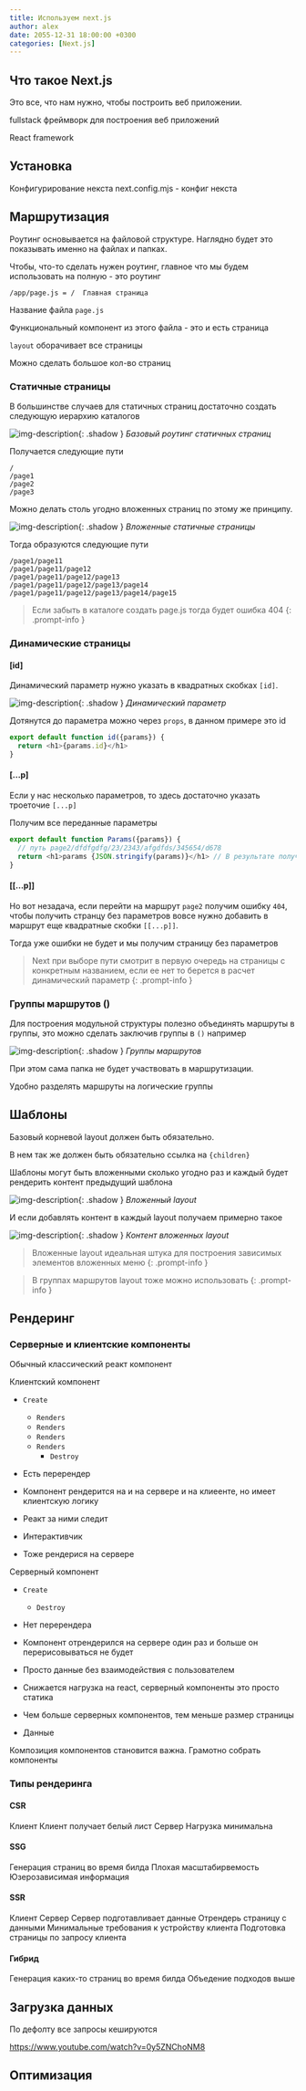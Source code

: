 ```yaml
---
title: Используем next.js
author: alex
date: 2055-12-31 18:00:00 +0300
categories: [Next.js]
---
```


## Что такое Next.js

Это все, что нам нужно, чтобы построить веб приложении.

fullstack фреймворк для построения веб приложений

React framework

## Установка

Конфигурирование некста next.config.mjs - конфиг некста

## Маршрутизация

Роутинг основывается на файловой структуре. Наглядно будет это показывать именно на файлах и папках.

Чтобы, что-то сделать нужен роутинг, главное что мы будем использовать на полную - это роутинг 
 
```text
/app/page.js = /  Главная страница
```

Название файла `page.js`

Функциональный компонент из этого файла - это и есть страница

`layout` оборачивает все страницы

Можно сделать большое кол-во страниц

### Статичные страницы

В большинстве случаев для статичных страниц достаточно создать следующую иерархию каталогов

![img-description](/assets/img/posts/javascript/nextjs/next-1.png){: .shadow }
_Базовый роутинг статичных страниц_

Получается следующие пути

````text
/
/page1
/page2
/page3
````

Можно делать столь угодно вложенных страниц по этому же принципу. 

![img-description](/assets/img/posts/javascript/nextjs/next-2.png){: .shadow }
_Вложенные статичные страницы_

Тогда образуются следующие пути

````text
/page1/page11
/page1/page11/page12
/page1/page11/page12/page13
/page1/page11/page12/page13/page14
/page1/page11/page12/page13/page14/page15
````

> Если забыть в каталоге создать page.js тогда будет ошибка 404
{: .prompt-info }

### Динамические страницы

#### [id]

Динамический параметр нужно указать в квадратных скобках `[id]`.

![img-description](/assets/img/posts/javascript/nextjs/next-3.png){: .shadow }
_Динамический параметр_

Дотянутся до параметра можно через `props`, в данном примере это id

```javascript
export default function id({params}) {
  return <h1>{params.id}</h1>
}
```

#### [...p]

Если у нас несколько параметров, то здесь достаточно указать троеточие `[...p]`

Получим все переданные параметры

````javascript
export default function Params({params}) {
  // путь page2/dfdfgdfg/23/2343/afgdfds/345654/d678
  return <h1>params {JSON.stringify(params)}</h1> // В результате получаем массив параметров ["dfdfgdfg","23","2343","afgdfds","345654","d678"]
}
````

#### [[...p]]

Но вот незадача, если перейти на маршрут `page2` получим ошибку `404`, чтобы получить странцу без параметров вовсе нужно добавить в маршрут еще квадратные скобки `[[...p]]`.

Тогда уже ошибки не будет и мы получим страницу без параметров

> Next при выборе пути смотрит в первую очередь на страницы с конкретным названием, если ее нет то берется в расчет динамический параметр 
{: .prompt-info }

### Группы маршрутов ()

Для построения модульной структуры полезно объединять маршруты в группы, это можно сделать заключив группы в `()` например

![img-description](/assets/img/posts/javascript/nextjs/next-6.png){: .shadow }
_Группы маршрутов_

При этом сама папка не будет участвовать в маршрутизации.

Удобно разделять маршруты на логические группы

## Шаблоны

Базовый корневой layout должен быть обязательно.

В нем так же должен быть обязательно ссылка на `{children}`

Шаблоны могут быть вложенными сколько угодно раз и каждый будет рендерить контент предыдущий шаблона

![img-description](/assets/img/posts/javascript/nextjs/next-4.png){: .shadow }
_Вложенный layout_

И если добавлять контент в каждый layout получаем примерно такое

![img-description](/assets/img/posts/javascript/nextjs/next-5.png){: .shadow }
_Контент вложенных layout_

> Вложенные layout идеальная штука для построения зависимых элементов вложенных меню
{: .prompt-info }


> В группах маршрутов layout тоже можно использовать
{: .prompt-info }

## Рендеринг

### Серверные и клиентские компоненты

Обычный классический реакт компонент

Клиентский компонент

- `Create`
  - `Renders`
  - `Renders`
  - `Renders`
  - `Renders`
    - `Destroy`

- Есть перерендер
- Компонент рендерится на и на сервере и на клиеенте, но имеет клиентскую логику
- Реакт за ними следит
- Интерактивчик
- Тоже рендерися на сервере

Серверный компонент

- `Create`
  - `Destroy`

- Нет перерендера
- Компонент отрендерился на сервере один раз и больше он перерисовываться не будет
- Просто данные без взаимодействия с пользователем
- Снижается нагрузка на react, серверный компоненты это просто статика
- Чем больше серверных компонентов, тем меньше размер страницы
- Данные

Композиция компонентов становится важна. Грамотно собрать компоненты 

### Типы рендеринга

#### CSR

Клиент
  Клиент получает белый лист
Сервер
  Нагрузка минимальна

#### SSG

Генерация страниц во время билда
  Плохая масштабирвемость
  Юзерозависимая информация

#### SSR

Клиент
Сервер
  Сервер подготавливает данные
  Отрендерь страницу с данными 
  Минимальные требования к устройству клиента
  Подготовка страницы по запросу клиента

#### Гибрид

Генерация каких-то страниц во время билда
Объедение подходов выше 

## Загрузка данных

По дефолту все запросы кешируются

https://www.youtube.com/watch?v=0y5ZNChoNM8

## Оптимизация
